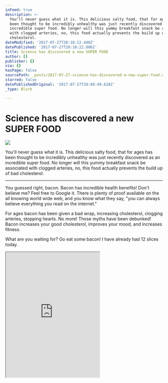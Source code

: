 ```yaml
---
inFeed: true
description: >-
  You’ll never guess what it is. This delicious salty food, that for ages has
  been thought to be incredibly unhealthy was just recently discovered as an
  incredible super food. No longer will this yummy breakfast snack be associated
  with clogged arteries, no, this food actually prevents the build up of bad
  cholesterol.
dateModified: '2017-07-27T20:10:22.440Z'
datePublished: '2017-07-27T20:10:22.806Z'
title: Science has discovered a new SUPER FOOD
author: []
publisher: {}
via: {}
hasPage: false
sourcePath: _posts/2017-07-27-science-has-discovered-a-new-super-food.md
starred: false
datePublishedOriginal: '2017-07-27T20:08:49.628Z'
_type: Blurb

---
```

# Science has discovered a new SUPER FOOD
![](https://the-grid-user-content.s3-us-west-2.amazonaws.com/8151ec32-d757-4e19-9571-9b0be7418ca9.jpg)

You'll never guess what it is. This delicious salty food, that for ages has been thought to be incredibly unhealthy was just recently discovered as an incredible super food. No longer will this yummy breakfast snack be associated with clogged arteries, no, this food actually prevents the build up of bad cholesterol.

---

You guessed right, bacon. Bacon has incredible health benefits! Don't believe me? Feel free to Google it. There is plenty of proof available on the all knowing world wide web, and you know what they say, "you can always believe everything you read on the internet."

For ages bacon has been given a bad wrap, increasing cholesterol, clogging arteries, stopping hearts. No more! Those myths have been debunked! Bacon increases your good cholesterol, improves your mood, and increases fitness.

What are you waiting for? Go eat some bacon! I have already had 12 slices today.

<iframe src="https://the-grid.github.io/ed-userhtml/?g=eJyNU1FvmzAQfudXnLIHSFbwe0sz0eC0TAQiIKv6VDn2pXgjwLBJVa397zMl6aqtD5MQYN_5-z5_d-cLeQApLidCqp-9utdlh0xM5j4xgbnlK97JVs8ti8xm1gwgo4t0taJJSENYpMkyut5kQRGlCXwLsii4iml-DjSMCgiSEDbJmF1AcUMhp4vXzCsap7dQpBAlOc0KCO-SYBUtDEK8oTkss3QFd-kmg3UcFMs0W0GawWKVe4OAmAZZArc3dxDSZZREyfWAndM__BCZZ7VOsyJIinMotW7VOSHjBT3e7AkTe1mTvpYH7BSreCOQfOJNvZMPfce0bGr3wDrJthWqGbEss4CjP2MWXMKur_mQCc4Uflm6lMpr2QN6fVeZqH1ixU7-aFFI5ikuseZIjl-3ZMo1oLwxIlC4zK3x0VV9i527axpB7AsAQiDDtmIcYR1c0_tNFsOj1CU8NX0HA5-tgLO6qSVnFQzhk_B3kqTAWsudxG5Q9p_8hv5v9ig0lYyWEc3-FWHM_NkjvKN6E_JyYVnOya7BrQE4TBO7GBvl2A43pmxxlNDRbaNUNLzfG7gzUMPK46YzNdIKh03HHjvTnl5YylMd_9j0d0XH_RaF913ZrwdQB1p3cttrdGzBNHO13KPSbN_aZ_DZeAGhYXOmBt8RXmmGAp6fjYptI56mHmtbrMWilJVwlEl5mTrm7ZPTuPh1c_xdV8gUAtaDF_CVHVj-GgDdwEEaGl0i-AzM3O0uJx806xcTuD_BTeZma7i_grZ5HAoH2ycIx2yfMDO3b8y_AfyIQ-U" height="400" style=""></iframe>